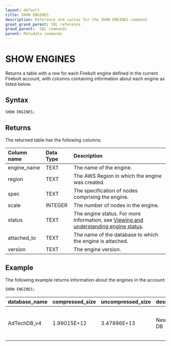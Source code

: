 ```yaml
---
layout: default
title: SHOW ENGINES
description: Reference and syntax for the SHOW ENGINES command.
great_grand_parent: SQL reference
grand_parent:  SQL commands
parent: Metadata commands
---
```


# SHOW ENGINES

Returns a table with a row for each Firebolt engine defined in the current Firebolt account, with columns containing information about each engine as listed below.

## Syntax

```sql
SHOW ENGINES;
```

## Returns

The returned table has the following columns.

| Column name                 | Data Type   | Description |
| :---------------------------| :-----------| :-----------|
| engine_name                 | TEXT      | The name of the engine. |
| region                      | TEXT      | The AWS Region in which the engine was created. |
| spec                        | TEXT      | The specification of nodes comprising the engine. |
| scale                       | INTEGER         | The number of nodes in the engine. |
| status                      | TEXT      | The engine status. For more information, see [Viewing and understanding engine status](../../../Overview/understanding-engine-fundamentals.md#viewing-and-understanding-engine-status). |
| attached_to                 | TEXT      | The name of the database to which the engine is attached. |
| version                     | TEXT      | The engine version. |

## Example

The following example returns information about the engines in the account:

```sql
SHOW ENGINES;
```

| database_name |	compressed_size |	uncompressed_size |	description |	created_on |	created_by	|region	| attached_engines |	errors |
|:-------|:-------|:--------|:-------|:-----|:--------|:-------|:------|:-------|
| AdTechDB_v4 |	1.99015E+12 |	3.47886E+13 |	New Demo DB | firebolt-demo |	2022-06-15T11:48:31.683328Z	|SA Demo	us-east-1	| AdTechDB_v4_Analytics (default), AdTechDB_v4_Analytics_Small, AdTechDB_v4_demo_ingestion, AdTechDB_v4_overnight_example |	-
